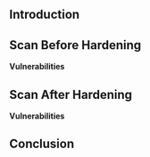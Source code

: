 ## Introduction

## Scan Before Hardening
<b>Vulnerabilities</b>

## Scan After Hardening
<b>Vulnerabilities</b>

## Conclusion
